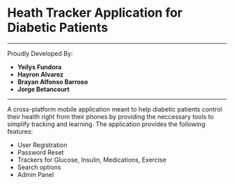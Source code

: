 # Heath Tracker Application for Diabetic Patients

---

Proudly Developed By: <br>
+ **Yeilys Fundora** <br>
+ **Hayron Alvarez** <br>
+ **Brayan Alfonso Barroso** <br>
+ **Jorge Betancourt** <br>

---
A cross-platform mobile application meant to help diabetic patients control their health right from their phones by providing the neccessary tools to simplify tracking and learning. The application provides the following features:

- User Registration
- Password Reset
- Trackers for Glucose, Insulin, Medications, Exercise
- Search options
- Admin Panel 
